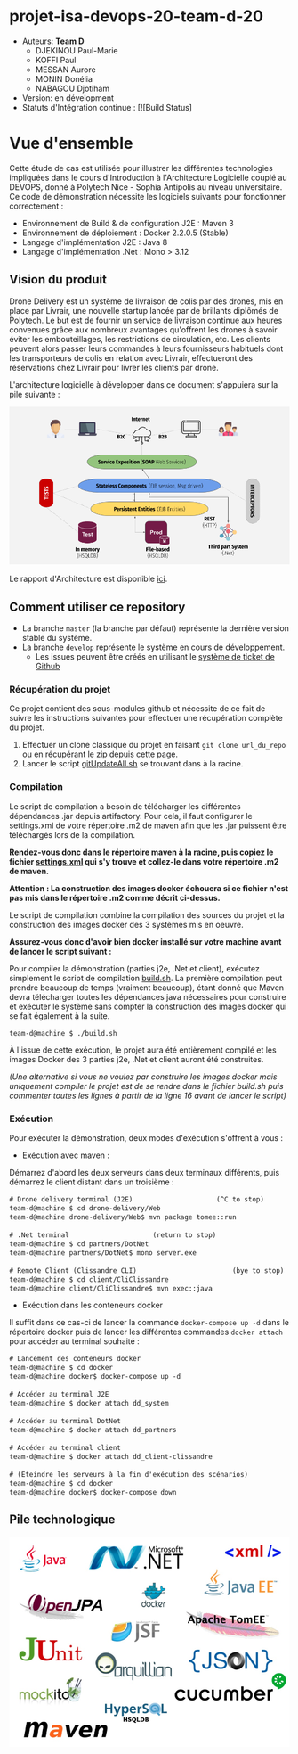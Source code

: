 # projet-isa-devops-20-team-d-20

  * Auteurs: **Team D**
    * DJEKINOU Paul-Marie
    * KOFFI Paul
    * MESSAN Aurore
    * MONIN Donélia
    * NABAGOU Djotiham
  * Version: en dévelopment
  * Statuts d'Intégration continue : [![Build Status]
  
 # Vue d'ensemble
 Cette étude de cas est utilisée pour illustrer les différentes technologies impliquées dans le cours d'Introduction à l'Architecture Logicielle couplé au DEVOPS, donné à Polytech Nice - Sophia Antipolis au niveau universitaire. Ce code de démonstration nécessite les logiciels suivants pour fonctionner correctement :
 
   * Environnement de Build & de configuration J2E : Maven 3
   * Environnement de déploiement : Docker 2.2.0.5 (Stable)
   * Langage d'implémentation J2E : Java 8
   * Langage d'implémentation .Net : Mono > 3.12
   
  ## Vision du produit
  Drone Delivery est un système de livraison de colis par des drones, mis en place par Livrair, une nouvelle startup lancée par de brillants diplômés de Polytech.
  Le but est de fournir un service de livraison continue aux heures convenues grâce aux nombreux avantages qu'offrent les drones à savoir éviter les embouteillages, les restrictions de circulation, etc.
  Les clients peuvent alors passer leurs commandes à leurs fournisseurs habituels dont les transporteurs de colis en relation avec Livrair, effectueront des réservations chez Livrair pour livrer les clients par drone.
    
  L'architecture logicielle à développer dans ce document s'appuiera sur la pile suivante :
  <p align="center">
      <img src="./docs/archi.png"/>
  </p>
    
  Le rapport d'Architecture est disponible [ici](https://github.com/pns-isa-devops/projet-isa-devops-20-team-d-20/blob/master/docs/architecture.pdf).
  
  ## Comment utiliser ce repository
  * La branche `master` (la branche par défaut) représente la dernière version stable du système.
  * La branche `develop` représente le système en cours de développement.
    * Les issues peuvent être créés en utilisant le [système de ticket de Github](https://github.com/pns-isa-devops/projet-isa-devops-20-team-d-20/issues)
  
  ### Récupération du projet
  Ce projet contient des sous-modules github et nécessite de ce fait de suivre les instructions suivantes pour effectuer une récupération complète du projet.
  1. Effectuer un clone classique du projet en faisant ```git clone url_du_repo``` ou en récupérant le zip depuis cette page.
  2. Lancer le script [gitUpdateAll.sh](./gitUpdateAll.sh) se trouvant dans à la racine.
    
  ### Compilation
  Le script de compilation a besoin de télécharger les différentes dépendances .jar depuis artifactory. Pour cela, il faut configurer le settings.xml de votre répertoire .m2 de maven afin que les .jar puissent être téléchargés lors de la compilation.
  
  **Rendez-vous donc dans le répertoire maven à la racine, puis copiez le fichier [settings.xml](./maven/settings.xml) qui s'y trouve et collez-le dans votre répertoire .m2 de maven.**
  
  **Attention : La construction des images docker échouera si ce fichier n'est pas mis dans le répertoire .m2 comme décrit ci-dessus.**    
  
  Le script de compilation combine la compilation des sources du projet et la construction des images docker des 3 systèmes mis en oeuvre.
  
  **Assurez-vous donc d'avoir bien docker installé sur votre machine avant de lancer le script suivant :** 

  
  Pour compiler la démonstration (parties j2e, .Net et client), exécutez simplement le script de compilation [build.sh](./build.sh). La première compilation peut prendre beaucoup de temps (vraiment beaucoup), étant donné que Maven devra télécharger toutes les dépendances java nécessaires pour construire et exécuter le système sans compter la construction des images docker qui se fait également à la suite.
  
    team-d@machine $ ./build.sh
    
  À l'issue de cette exécution, le projet aura été entièrement compilé et les images Docker des 3 parties j2e, .Net et client auront été construites.
  
  _(Une alternative si vous ne voulez par construire les images docker mais uniquement compiler le projet est de se rendre dans le fichier build.sh puis commenter toutes les lignes à partir de la ligne 16 avant de lancer le script)_
  ### Exécution
  Pour exécuter la démonstration, deux modes d'exécution s'offrent à vous :
  * Exécution avec maven :
  
  Démarrez d'abord les deux serveurs dans deux terminaux différents, puis démarrez le client distant dans un troisième :
  
    # Drone delivery terminal (J2E)						(^C to stop)
    team-d@machine $ cd drone-delivery/Web
    team-d@machine drone-delivery/Web$ mvn package tomee::run
  
    # .Net terminal						(return to stop)
    team-d@machine $ cd partners/DotNet
    team-d@machine partners/DotNet$ mono server.exe
    
    # Remote Client (Clissandre CLI)						(bye to stop)
    team-d@machine $ cd client/CliClissandre
    team-d@machine client/CliClissandre$ mvn exec::java

  * Exécution dans les conteneurs docker
  
  Il suffit dans ce cas-ci de lancer la commande ```docker-compose up -d``` dans le répertoire docker puis de lancer les différentes commandes ```docker attach``` pour accéder au terminal souhaité :
   
    # Lancement des conteneurs docker                   
    team-d@machine $ cd docker
    team-d@machine docker$ docker-compose up -d
  
    # Accéder au terminal J2E                               
    team-d@machine $ docker attach dd_system
    
    # Accéder au terminal DotNet                               
    team-d@machine $ docker attach dd_partners
    
    # Accéder au terminal client                               
    team-d@machine $ docker attach dd_client-clissandre
    
    # (Eteindre les serveurs à la fin d'exécution des scénarios)
    team-d@machine $ cd docker
    team-d@machine docker$ docker-compose down

  
  ## Pile technologique
  
  <p align="center">
    <img src="./docs/stack.jpg"/>
  </p>
